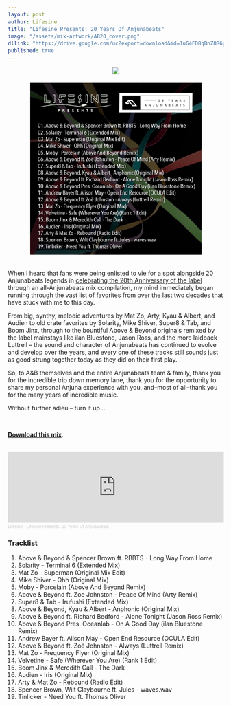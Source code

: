 ```yaml
---
layout: post
author: Lifesine
title: "Lifesine Presents: 20 Years Of Anjunabeats"
image: "/assets/mix-artwork/AB20_cover.png"
dllink: "https://drive.google.com/uc?export=download&id=1uG4FD8qBnZ8R6gk4j36XPLnJZVCPW06suuvx2aIP-ks"
published: true
---
```


<div style="text-align:center"><img src="{{ page.image }}" width="400px" height="auto" /></div>
<br>
<div style="text-align:center"><img src="/assets/mix-artwork/AB20_tracklist.png" width="400px" height="auto" /></div>
<br>

When I heard that fans were being enlisted to vie for a spot alongside 20 Anjunabeats legends in [celebrating the 20th Anniversary of the label](https://anjunabeats.com/20/) through an all-Anjunabeats mix compilation, my mind immediately began running through the vast list of favorites from over the last two decades that have stuck with me to this day.

From big, synthy, melodic adventures by Mat Zo, Arty, Kyau & Albert, and Audien to old crate favorites by Solarity, Mike Shiver, Super8 & Tab, and Boom Jinx, through to the bountiful Above & Beyond originals remixed by the label mainstays like ilan Bluestone, Jason Ross, and the more laidback Luttrell – the sound and character of Anjunabeats has continued to evolve and develop over the years, and every one of these tracks still sounds just as good strung together today as they did on their first play.

So, to A&B themselves and the entire Anjunabeats team & family, thank you for the incredible trip down memory lane, thank you for the opportunity to share my personal Anjuna experience with you, and–most of all–thank you for the many years of incredible music.

Without further adieu – turn it up...

<br>

<a href=" {{ page.dllink }} " target="_blank">**Download this mix**</a>. 

<br>

<iframe width="100%" height="166" scrolling="no" frameborder="no" allow="autoplay" src="https://w.soundcloud.com/player/?url=https%3A//api.soundcloud.com/tracks/1036161802&color=%2322dbf2&auto_play=false&hide_related=false&show_comments=true&show_user=true&show_reposts=false&show_teaser=true"></iframe><div style="font-size: 10px; color: #cccccc;line-break: anywhere;word-break: normal;overflow: hidden;white-space: nowrap;text-overflow: ellipsis; font-family: Interstate,Lucida Grande,Lucida Sans Unicode,Lucida Sans,Garuda,Verdana,Tahoma,sans-serif;font-weight: 100;"><a href="https://soundcloud.com/lifesine" title="Lifesine" target="_blank" style="color: #cccccc; text-decoration: none;">Lifesine</a> · <a href="https://soundcloud.com/lifesine/lifesine-presents-20-years-of-anjunabeats" title="Lifesine Presents: 20 Years Of Anjunabeats" target="_blank" style="color: #cccccc; text-decoration: none;">Lifesine Presents: 20 Years Of Anjunabeats</a></div>

### Tracklist

01. Above & Beyond & Spencer Brown ft. RBBTS - Long Way From Home
02. Solarity - Terminal 6 (Extended Mix)
03. Mat Zo - Superman (Original Mix Edit)
04. Mike Shiver - Ohh (Original Mix)
05. Moby - Porcelain (Above And Beyond Remix)
06. Above & Beyond ft. Zoe Johnston - Peace Of Mind (Arty Remix)
07. Super8 & Tab - Irufushi (Extended Mix)
08. Above & Beyond, Kyau & Albert - Anphonic (Original Mix)
09. Above & Beyond ft. Richard Bedford - Alone Tonight (Jason Ross Remix)
10. Above & Beyond Pres. Oceanlab - On A Good Day (ilan Bluestone Remix)
11. Andrew Bayer ft. Alison May - Open End Resource (OCULA Edit)
12. Above & Beyond ft. Zoë Johnston - Always (Luttrell Remix)
13. Mat Zo - Frequency Flyer (Original Mix)
14. Velvetine - Safe (Wherever You Are) (Rank 1 Edit)
15. Boom Jinx & Meredith Call - The Dark
16. Audien - Iris (Original Mix)
17. Arty & Mat Zo - Rebound (Radio Edit)
18. Spencer Brown, Wilt Claybourne ft. Jules - waves.wav
19. Tinlicker - Need You ft. Thomas Oliver

<br>
